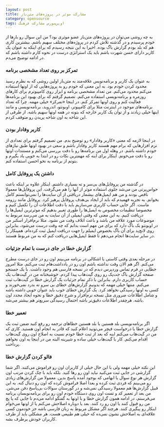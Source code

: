 ```yaml
---
layout: post
title: مشارکت موثر در پروژه‌های متن‌باز
category: opensource
tags: اوپن‌سورس مشارکت فرهنگ
---
```


به چه روشی می‌توان در پروژه‌های متن‌باز عضو موثری بود؟ من این سوال رو بارها از خودم پرسیدم و در گذشته تلاش کردم در پروژه‌های مختلف سهیم باشم. بیشترین کاری هم که بلد بودم گزارش باگ بوده. اخیرا به این نتیجه رسیدم که برای اینکه به عنوان یک کاربر دارای حسن شهرت باشم باید یک استراتژی درست در نحوه کارم داشته باشم که در ادامه توضیح می‌دم.

### تمرکز بر روی تعداد مشخصی برنامه

به عنوان یک کاربر و برنامه‌نویس علاقه‌مند به متن‌باز اولین روشی که به نظرم رسید محدود کردن خودم بود. به این معنی که خودم رو به پروژه‌هایی که از اونها استفاده می‌کنم محدود می‌کنم. من تعداد مشخصی برنامه و ابزار روی کامپیوترم برای کارهای روزمره و برنامه‌نویسی استفاده می‌کنم. تصمیم گرفتم که برای بهبود این برنامه‌ها فعالیت کنم و روی اونها تمرکز کنم. در اینجا «تمرکز» خیلی مهمه. چرا که تعداد برنامه‌های موجود در اینترنت مثلا برای کامپیوتر، اوبونتو، اندروید، برنامه‌نویسی و مانند اینها خیلی زیادند و از توان یک کاربر خارجه که بتونه در همه اونها سهیم باشه. از طرفی از این شاخه به اون شاخه پریدن رو متوقف کردم.

### کاربر وفادار بودن

در اینجا لازمه که معنی «کاربر وفادار» رو توضیح بدم. من تصمیم گرفتم برای تعدادی از نرم افزارهایی که برام مهم هستند کاربر وفادار باشم و سعی در بهبود اونها طبق نیازهای خودم داشته باشم. در وهله اول من برنامه‌ها رو با دقت بررسی می‌کنم و مستندات اونها رو با دقت می‌خونم. اینکار برای اینه که مهمترین نکات رو در ابتدا به خوبی یاد بگیرم و بتونم از برنامه به نحو احسن استفاده کنم.

### داشتن یک پروفایل کامل

در گذشته من پروفایل‌های بی‌سر و ته بسیاری داشتم. اینکار علاوه بر اینکه باعث حواس‌پرتی من می‌شد جلوی استفاده موثر از آنها را هم می‌گرفت. این پروفایل‌ها معمولا ناقص بودند و من هم ایمیل‌های بیشمار دریافتی از آن سایت‌ها را نمی‌توانستم کامل بخوانم. به تجربه فهمیدم که باید از ایجاد بی‌هدف پروفایل پرهیز کرد. پروفایل مانند رزومه ماست. اگر جایی حساب کاربری می‌سازیم باید با دقت اطلاعات آن را تکمیل کنیم و مخصوصا تنظیمات مخصوص به ایمیل‌ها را طوری تغییر بدهیم که موثر‌ترین ایمیل‌ها را دریافت کنیم. به این معنی که وقتی ایمیلی از آن سایت به من می‌رسد مربوط به موضوعات مورد علاقه من باشد و باعث اتلاف وقت من نشود. مثلا نرم‌افزار اسکنر من در اوبونتو یک باگ دارد که برای من مهم است بدانم که چه وقت درست می‌شود، بنابراین روی لانچ‌پد برای آن باگ بخصوص ایمیلم را جهت دریافت ایمیل ثبت کرده‌ام. همینکار را در سایر سایت‌ها انجام می‌دهم تا فقط ایمیل‌هایی دریافت کنم که به من مربوط هستند.

### گزارش خطا در جای درست با تمام جزئیات

در مرحله بعدی وقتی کاستی یا اشکالی در برنامه می‌بینم اون رو در جای درست مطرح می‌کنم. اگر هم الان وقت نداشته باشم اون رو در یادداشت‌هام ثبت می‌کنم. مثلا امروز خطایی در فرم تماس وردپرس دیدم که در نسخه فارسی هم وجود داشت. با یک جستجو صفحه گزارش باگ جت‌پک رو روی گیت‌هاب پیدا کردم. خوشبختانه من در گیت‌هاب یک حساب کاربری دارم. بنابراین با ذکر تمام جزئیات یک گزارش خطا در گیت‌هاب ثبت می‌کنم. منتها خیلی مهمه که بدونیم گزارش‌های خطای بی سرو ته بدرد نمی‌خورند و کسی به اونها رسیدگی نخواهد کرد. یک گزارش خطای خوب باید عنوان خوبی داشته باشه و شامل اطلاعات ضروری مثل نسخه نرم‌افزار و شرح دقیق خطا و نحوه ایجاد مجدد اون باشه. هرچقدر اطلاعات دقیق‌تر باشه احتمال رسیدگی سریع‌تر هم بیشتر می‌شه.

### تعمیر خطا

اگر برنامه‌نویسی بلد هستین یا بلد هستین خطاهای ترجمه رو رفع کنید ضمن ثبت یک گزارش خطا یا درخواست فیچر می‌تونید اعلام کنید که قادر به انجام اون هستید. کاری که من در گیت‌هاب می‌کنم اینه که بعد از ثبت خطا خودم نسبت به اصلاح اون روی گیت‌هاب اقدام می‌کنم. کار با گیت‌هاب خیلی ساده و شیرینه البته من در اینجا به اون نخواهم پرداخت.

### فالو کردن گزارش خطا

این نکته خیلی مهمه ولی با این حال خیلی از کاربران اون رو فراموش می‌کنند. اگر شما گزارشی در جایی ثبت می‌کنید نباید اون رو رها کنید. بلکه باید با چک کردن مرتب اون گزارش هر نوع سوال یا ابهامی که بوجود آمده پاسخ بدین. معمولا من گزارش‌های زیادی رو می‌بینم که فردی ثبت کرده و بعدا اصلا فراموش کرده که اون رو دنبال کنه. به این قبیل گزارش‌ها هم معمولا رسیدگی نمی‌شه و در گورستان سوالات بی‌پاسخ دفن می‌شن. من بعد از تعمیر کد و تست اون روی دستگاه خودم اون رو برای برنامه‌نویسان برنامه می‌فرستم، در ادامه همون گزارش خطا و با اونها به گفتگو ادامه می‌دم تا جایی که یا پچ من رو قبول کنند یا اون رو رد کنند. بعد یا دوباره اصلاحش می‌کنم یا از اونها می‌خوام اینکار رو پیگیری کنند. هرچند اگر مشکل مربوط به زبان فارسی باشه جز خودمون کسی علاقه‌ای به اصلاحش نشون نمی‌ده که خیلی هم طبیعی هست. هر مشکلی باید از طرف کاربران خودش برطرف بشه.